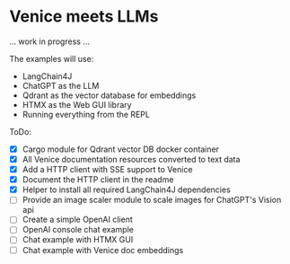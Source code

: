 # Venice meets LLMs


... work in progress ...


The examples will use:

* LangChain4J
* ChatGPT as the LLM
* Qdrant as the vector database for embeddings
* HTMX as the Web GUI library
* Running everything from the REPL


ToDo:

- [x] Cargo module for Qdrant vector DB docker container
- [x] All Venice documentation resources converted to text data
- [x] Add a HTTP client with SSE support to Venice
- [x] Document the HTTP client in the readme
- [x] Helper to install all required LangChain4J dependencies
- [ ] Provide an image scaler module to scale images for ChatGPT's Vision api
- [ ] Create a simple OpenAI client
- [ ] OpenAI console chat example
- [ ] Chat example with HTMX GUI
- [ ] Chat example with Venice doc embeddings

